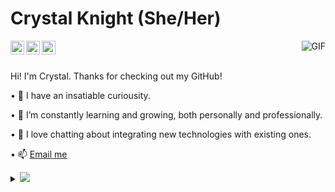 
 # Crystal Knight (She/Her) 
<img align="right" alt="GIF" src="https://media.giphy.com/media/jrnlTtQdMwdpzXs1l7/giphy.gif" />
<a href="https://linkedin.com/in/crystal-knight-codes">
  <img align="left" alt="Crystal's Linkdein" width="22px" src="https://cdn.jsdelivr.net/npm/simple-icons@v3/icons/linkedin.svg" />
</a>
<a href="https://twitter.com/CrystalKCodes">
  <img align="left" alt="Crystal's Twitter" width="22px" src="https://cdn.jsdelivr.net/npm/simple-icons@v3/icons/twitter.svg" />
</a>
<a href="https://medium.com/@crystalknightcodes">
  <img align="left" alt="Crystal's Medium" width="22px" src="https://cdn.jsdelivr.net/npm/simple-icons@v3/icons/medium.svg" />
</a><br/><br/>

Hi! I'm Crystal.  Thanks for checking out my GitHub!

• 🔭 I have an insatiable curiousity.  

• 🌱 I’m constantly learning and growing, both personally and professionally.  

• 💬 I love chatting about integrating new technologies with existing ones.

• 📫 [Email me](mailto:crystalknightcodes@gmail.com)



<details>
<summary>
  <a href="https://github.com/CrystalKnightCodes"><img src="https://img.shields.io/badge/-Expand%20to%20know%20more-b03544?style=for-the-badge" /></a>
</summary>
  
  ## Current Goals
  I am looking for work as an iOS Developer.  I can work remotely, but also willing to relocate anywhere in Florida. 
  It would be nice to find work in the healthcare or education industries, since I have administration experience in both of those fields, but I am open to a variety of opportunities.
<br/>
<br/>
<a href="https://github.com/CrystalKnightCodes">
<img align="left" src="https://github-readme-stats.vercel.app/api/top-langs/?username=CrystalKnightCodes&theme=radical&hide=html" />
</a>
<br/>
<br/>
<br/>
<br/>
<br/>
<br/>
  <img align="left" src="https://github-readme-stats.vercel.app/api?username=CrystalKnightCodes&&show_icons=true&theme=radical&line_height=27&v=5" alt="Crystal's GitHub Stats" />
